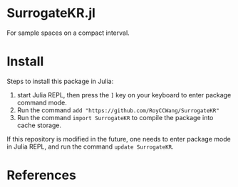 SurrogateKR.jl
========
For sample spaces on a compact interval.


# Install
Steps to install this package in Julia:
1. start Julia REPL, then press the ```]``` key on your keyboard to enter package command mode.
2. Run the command ```add "https://github.com/RoyCCWang/SurrogateKR"```
3. Run the command ```import SurrogateKR``` to compile the package into cache storage.

If this repository is modified in the future, one needs to enter package mode in Julia REPL, and run the command ```update SurrogateKR```.


# References
